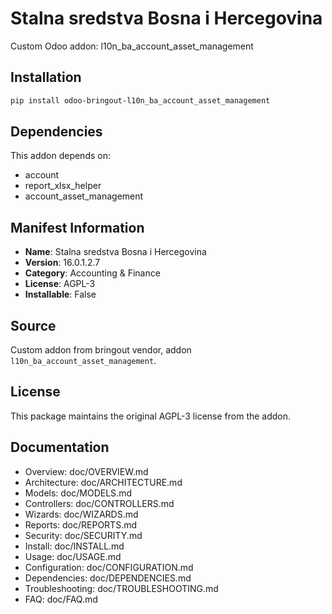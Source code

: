 # Stalna sredstva Bosna i Hercegovina

Custom Odoo addon: l10n_ba_account_asset_management

## Installation

```bash
pip install odoo-bringout-l10n_ba_account_asset_management
```

## Dependencies

This addon depends on:
- account
- report_xlsx_helper
- account_asset_management

## Manifest Information

- **Name**: Stalna sredstva Bosna i Hercegovina
- **Version**: 16.0.1.2.7
- **Category**: Accounting & Finance
- **License**: AGPL-3
- **Installable**: False

## Source

Custom addon from bringout vendor, addon `l10n_ba_account_asset_management`.

## License

This package maintains the original AGPL-3 license from the addon.

## Documentation

- Overview: doc/OVERVIEW.md
- Architecture: doc/ARCHITECTURE.md
- Models: doc/MODELS.md
- Controllers: doc/CONTROLLERS.md
- Wizards: doc/WIZARDS.md
- Reports: doc/REPORTS.md
- Security: doc/SECURITY.md
- Install: doc/INSTALL.md
- Usage: doc/USAGE.md
- Configuration: doc/CONFIGURATION.md
- Dependencies: doc/DEPENDENCIES.md
- Troubleshooting: doc/TROUBLESHOOTING.md
- FAQ: doc/FAQ.md
